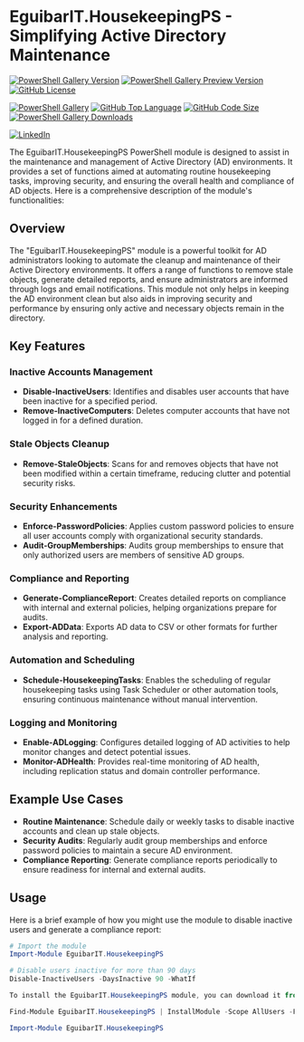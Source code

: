 # EguibarIT.HousekeepingPS - Simplifying Active Directory Maintenance

[![PowerShell Gallery Version](https://img.shields.io/powershellgallery/v/EguibarIT.HousekeepingPS.svg)](https://www.powershellgallery.com/packages/EguibarIT.HousekeepingPS)
[![PowerShell Gallery Preview Version](https://img.shields.io/powershellgallery/vpre/EguibarIT.HousekeepingPS.svg?label=powershell%20gallery%20preview&colorB=yellow)](https://www.powershellgallery.com/packages/EguibarIT.HousekeepingPS)
[![GitHub License](https://img.shields.io/github/license/vreguibar/EguibarIT.HousekeepingPS.svg)](https://github.com/vreguibar/EguibarIT.HousekeepingPS)

[![PowerShell Gallery](https://img.shields.io/powershellgallery/p/EguibarIT.HousekeepingPS.svg)](https://www.powershellgallery.com/packages/EguibarIT.HousekeepingPS)
[![GitHub Top Language](https://img.shields.io/github/languages/top/vreguibar/EguibarIT.HousekeepingPS.svg)](https://github.com/vreguibar/EguibarIT.HousekeepingPS)
[![GitHub Code Size](https://img.shields.io/github/languages/code-size/vreguibar/EguibarIT.HousekeepingPS.svg)](https://github.com/vreguibar/EguibarIT.HousekeepingPS)
[![PowerShell Gallery Downloads](https://img.shields.io/powershellgallery/dt/EguibarIT.HousekeepingPS.svg)](https://www.powershellgallery.com/packages/EguibarIT.HousekeepingPS)

[![LinkedIn](https://img.shields.io/badge/LinkedIn-VicenteRodriguezEguibar-0077B5.svg?logo=LinkedIn)](https://www.linkedin.com/in/VicenteRodriguezEguibar)

The EguibarIT.HousekeepingPS PowerShell module is designed to assist in the maintenance and management of Active Directory (AD) environments. It provides a set of functions aimed at automating routine housekeeping tasks, improving security, and ensuring the overall health and compliance of AD objects. Here is a comprehensive description of the module's functionalities:

## Overview

The "EguibarIT.HousekeepingPS" module is a powerful toolkit for AD administrators looking to automate the cleanup and maintenance of their Active Directory environments. It offers a range of functions to remove stale objects, generate detailed reports, and ensure administrators are informed through logs and email notifications. This module not only helps in keeping the AD environment clean but also aids in improving security and performance by ensuring only active and necessary objects remain in the directory.

## Key Features

### Inactive Accounts Management

- **Disable-InactiveUsers**: Identifies and disables user accounts that have been inactive for a specified period.
- **Remove-InactiveComputers**: Deletes computer accounts that have not logged in for a defined duration.

### Stale Objects Cleanup

- **Remove-StaleObjects**: Scans for and removes objects that have not been modified within a certain timeframe, reducing clutter and potential security risks.

### Security Enhancements

- **Enforce-PasswordPolicies**: Applies custom password policies to ensure all user accounts comply with organizational security standards.
- **Audit-GroupMemberships**: Audits group memberships to ensure that only authorized users are members of sensitive AD groups.

### Compliance and Reporting

- **Generate-ComplianceReport**: Creates detailed reports on compliance with internal and external policies, helping organizations prepare for audits.
- **Export-ADData**: Exports AD data to CSV or other formats for further analysis and reporting.

### Automation and Scheduling

- **Schedule-HousekeepingTasks**: Enables the scheduling of regular housekeeping tasks using Task Scheduler or other automation tools, ensuring continuous maintenance without manual intervention.

### Logging and Monitoring

- **Enable-ADLogging**: Configures detailed logging of AD activities to help monitor changes and detect potential issues.
- **Monitor-ADHealth**: Provides real-time monitoring of AD health, including replication status and domain controller performance.

## Example Use Cases

- **Routine Maintenance**: Schedule daily or weekly tasks to disable inactive accounts and clean up stale objects.
- **Security Audits**: Regularly audit group memberships and enforce password policies to maintain a secure AD environment.
- **Compliance Reporting**: Generate compliance reports periodically to ensure readiness for internal and external audits.

## Usage

Here is a brief example of how you might use the module to disable inactive users and generate a compliance report:

```powershell
# Import the module
Import-Module EguibarIT.HousekeepingPS

# Disable users inactive for more than 90 days
Disable-InactiveUsers -DaysInactive 90 -WhatIf

To install the EguibarIT.HousekeepingPS module, you can download it from the PowerShellGallery (or Github by cloning) and import it into your PowerShell session:

Find-Module EguibarIT.HousekeepingPS | InstallModule -Scope AllUsers -Force

Import-Module EguibarIT.HousekeepingPS
